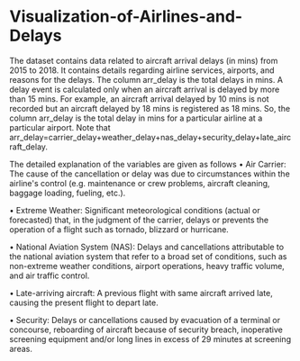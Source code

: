 # Visualization-of-Airlines-and-Delays
The dataset contains data related to aircraft arrival delays (in mins) from 2015 to
2018. It contains details regarding airline services, airports, and reasons for the delays. The
column arr_delay is the total delays in mins. A delay event is calculated only when an aircraft
arrival is delayed by more than 15 mins. For example, an aircraft arrival delayed by 10 mins is
not recorded but an aircraft delayed by 18 mins is registered as 18 mins. So, the column
arr_delay is the total delay in mins for a particular airline at a particular airport. Note that
arr_delay=carrier_delay+weather_delay+nas_delay+security_delay+late_aircraft_delay.

The detailed explanation of the variables are given as follows
• Air Carrier: The cause of the cancellation or delay was due to circumstances within
the airline's control (e.g. maintenance or crew problems, aircraft cleaning, baggage
loading, fueling, etc.).

• Extreme Weather: Significant meteorological conditions (actual or forecasted) that, in
the judgment of the carrier, delays or prevents the operation of a flight such as tornado,
blizzard or hurricane.

• National Aviation System (NAS): Delays and cancellations attributable to the
national aviation system that refer to a broad set of conditions, such as non-extreme
weather conditions, airport operations, heavy traffic volume, and air traffic control.

• Late-arriving aircraft: A previous flight with same aircraft arrived late, causing the
present flight to depart late.

• Security: Delays or cancellations caused by evacuation of a terminal or concourse, reboarding
of aircraft because of security breach, inoperative screening equipment and/or
long lines in excess of 29 minutes at screening areas.
